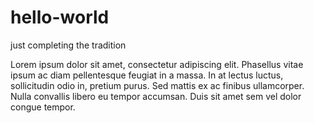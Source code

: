# hello-world
just completing the tradition

Lorem ipsum dolor sit amet, consectetur adipiscing elit.
Phasellus vitae ipsum ac diam pellentesque feugiat in a massa.
In at lectus luctus, sollicitudin odio in, pretium purus.
Sed mattis ex ac finibus ullamcorper.
Nulla convallis libero eu tempor accumsan.
Duis sit amet sem vel dolor congue tempor.
